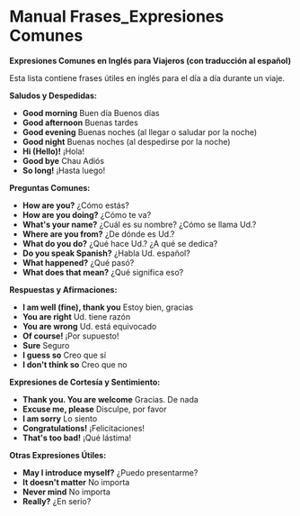 # Manual Frases_Expresiones Comunes



**Expresiones Comunes en Inglés para Viajeros (con traducción al español)**

Esta lista contiene frases útiles en inglés para el día a día durante un viaje.

**Saludos y Despedidas:**

*   **Good morning**    Buen día   Buenos días
*   **Good afternoon**    Buenas tardes
*   **Good evening**    Buenas noches (al llegar o saludar por la noche)
*   **Good night**    Buenas noches (al despedirse por la noche)
*   **Hi (Hello)!**    ¡Hola!
*   **Good bye**    Chau   Adiós
*   **So long!**    ¡Hasta luego!

**Preguntas Comunes:**

*   **How are you?**    ¿Cómo estás?
*   **How are you doing?**    ¿Cómo te va?
*   **What's your name?**    ¿Cuál es su nombre?   ¿Cómo se llama Ud.?
*   **Where are you from?**    ¿De dónde es Ud.?
*   **What do you do?**    ¿Qué hace Ud.?   ¿A qué se dedica?
*   **Do you speak Spanish?**    ¿Habla Ud. español?
*   **What happened?**    ¿Qué pasó?
*   **What does that mean?**    ¿Qué significa eso?

**Respuestas y Afirmaciones:**

*   **I am well (fine), thank you**    Estoy bien, gracias
*   **You are right**    Ud. tiene razón
*   **You are wrong**    Ud. está equivocado
*   **Of course!**    ¡Por supuesto!
*   **Sure**    Seguro
*   **I guess so**    Creo que sí
*   **I don't think so**    Creo que no

**Expresiones de Cortesía y Sentimiento:**

*   **Thank you. You are welcome**    Gracias. De nada
*   **Excuse me, please**    Disculpe, por favor
*   **I am sorry**    Lo siento
*   **Congratulations!**    ¡Felicitaciones!
*   **That's too bad!**    ¡Qué lástima!

**Otras Expresiones Útiles:**

*   **May I introduce myself?**    ¿Puedo presentarme?
*   **It doesn't matter**    No importa
*   **Never mind**    No importa
*   **Really?**    ¿En serio?

